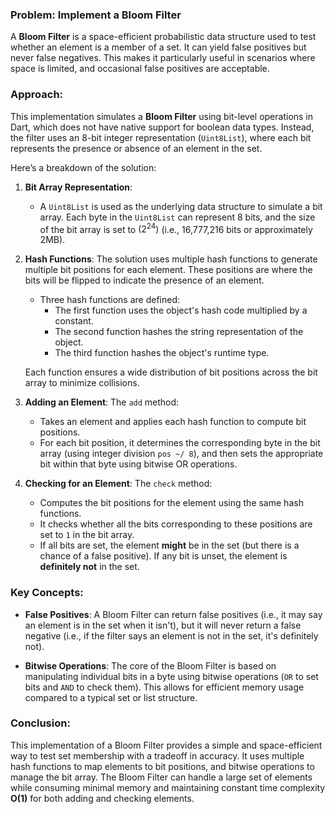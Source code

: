 ### Problem: Implement a Bloom Filter

A **Bloom Filter** is a space-efficient probabilistic data structure used to test whether an element is a member of a set. It can yield false positives but never false negatives. This makes it particularly useful in scenarios where space is limited, and occasional false positives are acceptable.

### Approach:

This implementation simulates a **Bloom Filter** using bit-level operations in Dart, which does not have native support for boolean data types. Instead, the filter uses an 8-bit integer representation (`Uint8List`), where each bit represents the presence or absence of an element in the set.

Here’s a breakdown of the solution:

1. **Bit Array Representation**:
   - A `Uint8List` is used as the underlying data structure to simulate a bit array. Each byte in the `Uint8List` can represent 8 bits, and the size of the bit array is set to $\left(2^{24}\right)$ (i.e., 16,777,216 bits or approximately 2MB).

2. **Hash Functions**:
   The solution uses multiple hash functions to generate multiple bit positions for each element. These positions are where the bits will be flipped to indicate the presence of an element. 
   
   - Three hash functions are defined:
     - The first function uses the object's hash code multiplied by a constant.
     - The second function hashes the string representation of the object.
     - The third function hashes the object's runtime type.
   
   Each function ensures a wide distribution of bit positions across the bit array to minimize collisions.

3. **Adding an Element**:
   The `add` method:
   - Takes an element and applies each hash function to compute bit positions.
   - For each bit position, it determines the corresponding byte in the bit array (using integer division `pos ~/ 8`), and then sets the appropriate bit within that byte using bitwise OR operations.

4. **Checking for an Element**:
   The `check` method:
   - Computes the bit positions for the element using the same hash functions.
   - It checks whether all the bits corresponding to these positions are set to `1` in the bit array.
   - If all bits are set, the element **might** be in the set (but there is a chance of a false positive). If any bit is unset, the element is **definitely not** in the set.

### Key Concepts:

- **False Positives**: A Bloom Filter can return false positives (i.e., it may say an element is in the set when it isn't), but it will never return a false negative (i.e., if the filter says an element is not in the set, it's definitely not).
  
- **Bitwise Operations**: The core of the Bloom Filter is based on manipulating individual bits in a byte using bitwise operations (`OR` to set bits and `AND` to check them). This allows for efficient memory usage compared to a typical set or list structure.

### Conclusion:

This implementation of a Bloom Filter provides a simple and space-efficient way to test set membership with a tradeoff in accuracy. It uses multiple hash functions to map elements to bit positions, and bitwise operations to manage the bit array. The Bloom Filter can handle a large set of elements while consuming minimal memory and maintaining constant time complexity **O(1)** for both adding and checking elements.
